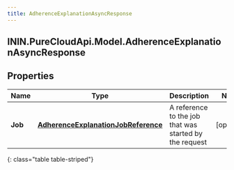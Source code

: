 ```yaml
---
title: AdherenceExplanationAsyncResponse
---
```

## ININ.PureCloudApi.Model.AdherenceExplanationAsyncResponse

## Properties

|Name | Type | Description | Notes|
|------------ | ------------- | ------------- | -------------|
| **Job** | [**AdherenceExplanationJobReference**](AdherenceExplanationJobReference.html) | A reference to the job that was started by the request | [optional] |
{: class="table table-striped"}


